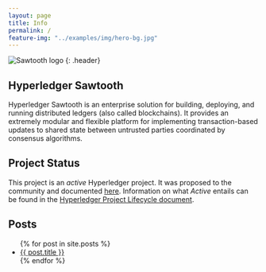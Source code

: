 ```yaml
---
layout: page
title: Info
permalink: /
feature-img: "../examples/img/hero-bg.jpg"
---
```


![Sawtooth logo](/examples/img/logo-dark.png "Sawtooth")
{: .header}

Hyperledger Sawtooth
--------------------

Hyperledger Sawtooth is an enterprise solution for building, deploying, and
running distributed ledgers (also called blockchains). It provides an extremely
modular and flexible platform for implementing transaction-based updates to
shared state between untrusted parties coordinated by consensus algorithms.

Project Status
--------------

This project is an _active_ Hyperledger project. It was proposed to the
community and documented [here](https://docs.google.com/document/d/1j7YcGLJH6LkzvWdOYFIt2kpkVlLEmILErXL6t-Ky2zU).
Information on what _Active_ entails can be found in the
[Hyperledger Project Lifecycle document](https://wiki.hyperledger.org/community/project-lifecycle).

Posts
-----

<ul>
  {% for post in site.posts %}
    <li>
      <a href="{{ site.baseurl }}{{ post.url }}">{{ post.title }}</a>
    </li>
  {% endfor %}
</ul>